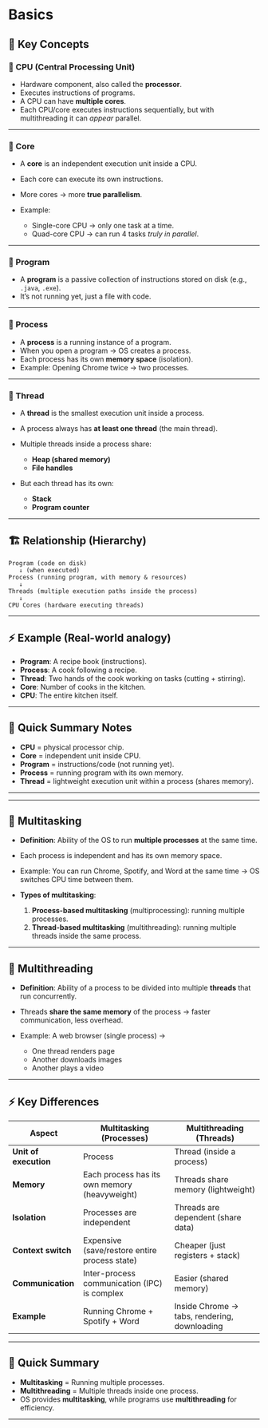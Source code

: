 # Basics


## 🧠 Key Concepts

### 🔹 CPU (Central Processing Unit)

* Hardware component, also called the **processor**.
* Executes instructions of programs.
* A CPU can have **multiple cores**.
* Each CPU/core executes instructions sequentially, but with multithreading it can *appear* parallel.

---

### 🔹 Core

* A **core** is an independent execution unit inside a CPU.
* Each core can execute its own instructions.
* More cores → more **true parallelism**.
* Example:

    * Single-core CPU → only one task at a time.
    * Quad-core CPU → can run 4 tasks *truly in parallel*.

---

### 🔹 Program

* A **program** is a passive collection of instructions stored on disk (e.g., `.java`, `.exe`).
* It’s not running yet, just a file with code.

---

### 🔹 Process

* A **process** is a running instance of a program.
* When you open a program → OS creates a process.
* Each process has its own **memory space** (isolation).
* Example: Opening Chrome twice → two processes.

---

### 🔹 Thread

* A **thread** is the smallest execution unit inside a process.
* A process always has **at least one thread** (the main thread).
* Multiple threads inside a process share:

    * **Heap (shared memory)**
    * **File handles**
* But each thread has its own:

    * **Stack**
    * **Program counter**

---

## 🏗️ Relationship (Hierarchy)

```
Program (code on disk)
   ↓ (when executed)
Process (running program, with memory & resources)
   ↓
Threads (multiple execution paths inside the process)
   ↓
CPU Cores (hardware executing threads)
```

---

## ⚡ Example (Real-world analogy)

* **Program**: A recipe book (instructions).
* **Process**: A cook following a recipe.
* **Thread**: Two hands of the cook working on tasks (cutting + stirring).
* **Core**: Number of cooks in the kitchen.
* **CPU**: The entire kitchen itself.

---

## 📝 Quick Summary Notes

* **CPU** = physical processor chip.
* **Core** = independent unit inside CPU.
* **Program** = instructions/code (not running yet).
* **Process** = running program with its own memory.
* **Thread** = lightweight execution unit within a process (shares memory).

---
---

## 🔹 Multitasking

* **Definition**: Ability of the OS to run **multiple processes** at the same time.
* Each process is independent and has its own memory space.
* Example: You can run Chrome, Spotify, and Word at the same time → OS switches CPU time between them.
* **Types of multitasking**:

  1. **Process-based multitasking** (multiprocessing): running multiple processes.
  2. **Thread-based multitasking** (multithreading): running multiple threads inside the same process.

---

## 🔹 Multithreading

* **Definition**: Ability of a process to be divided into multiple **threads** that run concurrently.
* Threads **share the same memory** of the process → faster communication, less overhead.
* Example: A web browser (single process) →

  * One thread renders page
  * Another downloads images
  * Another plays a video

---

## ⚡ Key Differences

| Aspect                | Multitasking (Processes)                      | Multithreading (Threads)                     |
| --------------------- | --------------------------------------------- | -------------------------------------------- |
| **Unit of execution** | Process                                       | Thread (inside a process)                    |
| **Memory**            | Each process has its own memory (heavyweight) | Threads share memory (lightweight)           |
| **Isolation**         | Processes are independent                     | Threads are dependent (share data)           |
| **Context switch**    | Expensive (save/restore entire process state) | Cheaper (just registers + stack)             |
| **Communication**     | Inter-process communication (IPC) is complex  | Easier (shared memory)                       |
| **Example**           | Running Chrome + Spotify + Word               | Inside Chrome → tabs, rendering, downloading |

---

## 📝 Quick Summary

* **Multitasking** = Running multiple processes.
* **Multithreading** = Multiple threads inside one process.
* OS provides **multitasking**, while programs use **multithreading** for efficiency.

---

